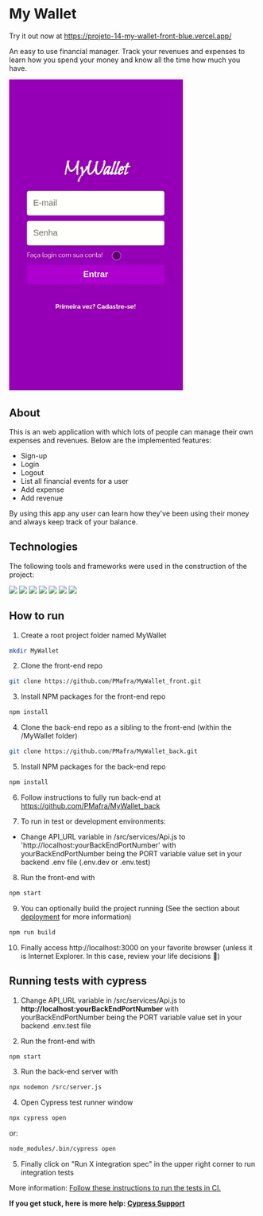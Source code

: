 # My Wallet

Try it out now at https://projeto-14-my-wallet-front-blue.vercel.app/

An easy to use financial manager. Track your revenues and expenses to learn how you spend your money and know all the time how much you have.

<img width="350px" heigth="350px" src="./MyWallet.gif" />

## About

This is an web application with which lots of people can manage their own expenses and revenues. Below are the implemented features:

- Sign-up
- Login
- Logout
- List all financial events for a user
- Add expense
- Add revenue

By using this app any user can learn how they've been using their money and always keep track of your balance.

## Technologies
The following tools and frameworks were used in the construction of the project:<br>
<p>
  <img src="https://img.shields.io/badge/-Javascript-purple?style=for-the-badge" />
  <img src="https://img.shields.io/badge/-React-purple?style=for-the-badge" />
  <img src="https://img.shields.io/badge/-Styled_components-purple?style=for-the-badge" />
  <img src="https://img.shields.io/badge/-React_router-purple?style=for-the-badge" />
  <img src="https://img.shields.io/badge/-Axios-purple?style=for-the-badge" />
  <img src="https://img.shields.io/badge/-Cypress-purple?style=for-the-badge" />
  <img src="https://img.shields.io/badge/-Trello-purple?style=for-the-badge" />
</p>

## How to run

1. Create a root project folder named MyWallet
```sh
mkdir MyWallet
```
2. Clone the front-end repo
```sh
git clone https://github.com/PMafra/MyWallet_front.git
```
3. Install NPM packages for the front-end repo
```sh
npm install
```
4. Clone the back-end repo as a sibling to the front-end (within the /MyWallet folder)
```sh
git clone https://github.com/PMafra/MyWallet_back.git
```
5. Install NPM packages for the back-end repo
```sh
npm install
```
6. Follow instructions to fully run back-end at https://github.com/PMafra/MyWallet_back

7. To run in test or development environments:
* Change API_URL variable in /src/services/Api.js to 'http://localhost:yourBackEndPortNumber' with yourBackEndPortNumber being the PORT variable value set in your backend .env file (.env.dev or .env.test)

8. Run the front-end with
```bash
npm start
```
9. You can optionally build the project running (See the section about [deployment](https://facebook.github.io/create-react-app/docs/deployment) for more information)
```bash
npm run build
```
10. Finally access http://localhost:3000 on your favorite browser (unless it is Internet Explorer. In this case, review your life decisions :eyes:)

## Running tests with cypress

1. Change API_URL variable in /src/services/Api.js to **http://localhost:yourBackEndPortNumber** with yourBackEndPortNumber being the PORT variable value set in your backend .env.test file

2. Run the front-end with
```bash
npm start
```
3. Run the back-end server with
```bash
npx nodemon /src/server.js
```
4. Open Cypress test runner window
```sh
npx cypress open
```
   or: 
```sh
node_modules/.bin/cypress open
```
5. Finally click on "Run X integration spec" in the upper right corner to run integration tests

More information: [Follow these instructions to run the tests in CI.](https://on.cypress.io/continuous-integration)

**If you get stuck, here is more help: [Cypress Support](https://on.cypress.io/support)**




